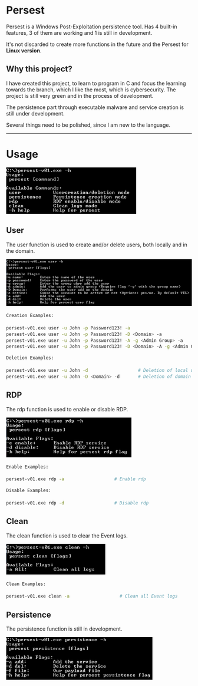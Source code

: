 # Persest

Persest is a Windows Post-Exploitation persistence tool. Has 4 built-in features, 3 of them are working and 1 is still in development.

It's not discarded to create more functions in the future and the Persest for **Linux version**.

## Why this project?

I have created this project, to learn to program in C and focus the learning towards the branch, which I like the most, which is cybersecurity. The project is still very green and in the process of development.

The persistence part through executable malware and service creation is still under development.

Several things need to be polished, since I am new to the language.

---

# Usage

![persest help](img/persest-h.PNG)

## User

The user function is used to create and/or delete users, both locally and in the domain.

![persest user](img/persest-user.PNG)

```sh
Creation Examples:

persest-v01.exe user -u John -p Password123! -a                                       # Creation of local user
persest-v01.exe user -u John -p Password123! -D <Domain> -a                           # Creation of domain user
persest-v01.exe user -u John -p Password123! -A -g <Admin Group> -a                   # Creation of admin user
persest-v01.exe user -u John -p Password123! -D <Domain> -A -g <Admin Group> -a       # Creation of domain admin user
```

```sh
Deletion Examples:

persest-v01.exe user -u John -d                   # Deletion of local user
persest-v01.exe user -u John -D <Domain> -d       # Deletion of domain user
```

## RDP

The rdp function is used to enable or disable RDP.

![persest rdp](img/persest-rdp.PNG)

```sh
Enable Examples:

persest-v01.exe rdp -a                   # Enable rdp
```

```sh
Disable Examples:

persest-v01.exe rdp -d                   # Disable rdp
```

## Clean

The clean function is used to clear the Event logs.

![persest clean](img/persest-clean.PNG)

```sh
Clean Examples:

persest-v01.exe clean -a                   # Clean all Event logs
```

## Persistence  

The persistence function is still in development.

![persest persistence](img/persest-persistence.PNG)
